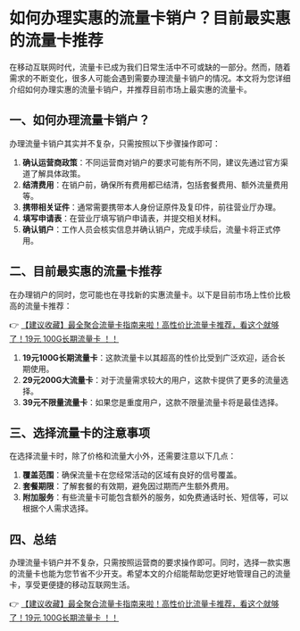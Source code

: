 # 如何办理实惠的流量卡销户？目前最实惠的流量卡推荐

在移动互联网时代，流量卡已成为我们日常生活中不可或缺的一部分。然而，随着需求的不断变化，很多人可能会遇到需要办理流量卡销户的情况。本文将为您详细介绍如何办理实惠的流量卡销户，并推荐目前市场上最实惠的流量卡。

## 一、如何办理流量卡销户？

办理流量卡销户其实并不复杂，只需按照以下步骤操作即可：

1. **确认运营商政策**：不同运营商对销户的要求可能有所不同，建议先通过官方渠道了解具体政策。
2. **结清费用**：在销户前，确保所有费用都已结清，包括套餐费用、额外流量费用等。
3. **携带相关证件**：通常需要携带本人身份证原件及复印件，前往营业厅办理。
4. **填写申请表**：在营业厅填写销户申请表，并提交相关材料。
5. **确认销户**：工作人员会核实信息并确认销户，完成手续后，流量卡将正式停用。

## 二、目前最实惠的流量卡推荐

在办理销户的同时，您可能也在寻找新的实惠流量卡。以下是目前市场上性价比极高的流量卡推荐：

👉 [【建议收藏】最全聚合流量卡指南来啦！高性价比流量卡推荐，看这个就够了！19元 100G长期流量卡 ！！](https://bit.ly/Liuliangka)

1. **19元100G长期流量卡**：这款流量卡以其超高的性价比受到广泛欢迎，适合长期使用。
2. **29元200G大流量卡**：对于流量需求较大的用户，这款卡提供了更多的流量选择。
3. **39元不限量流量卡**：如果您是重度用户，这款不限量流量卡将是最佳选择。

## 三、选择流量卡的注意事项

在选择流量卡时，除了价格和流量大小外，还需要注意以下几点：

1. **覆盖范围**：确保流量卡在您经常活动的区域有良好的信号覆盖。
2. **套餐期限**：了解套餐的有效期，避免因过期而产生额外费用。
3. **附加服务**：有些流量卡可能包含额外的服务，如免费通话时长、短信等，可以根据个人需求选择。

## 四、总结

办理流量卡销户并不复杂，只需按照运营商的要求操作即可。同时，选择一款实惠的流量卡也能为您节省不少开支。希望本文的介绍能帮助您更好地管理自己的流量卡，享受更便捷的移动互联网生活。

👉 [【建议收藏】最全聚合流量卡指南来啦！高性价比流量卡推荐，看这个就够了！19元 100G长期流量卡 ！！](https://bit.ly/Liuliangka)